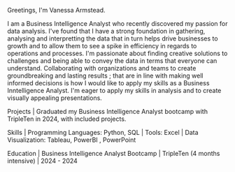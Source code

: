 Greetings, I'm Vanessa Armstead. 

I am a Business Intelligence Analyst who recently discovered my passion for data analysis. 
I've found that I have a strong foundation in gathering, analysing and interpretting the data that in turn helps drive businesses to growth and to allow them to see a spike in efficiency in regards to operations and processes.
I'm passionate about finding creative solutions to challenges and being able to convey the data in terms that everyone can understand. 
Collaborating with organizations and teams to create groundbreaking and lasting results ; that are in line with making well informed decisions is how I would like to apply my skills as a Business Inntelligence Analyst. I'm eager to apply my skills in analysis and to create visually appealing presentations.

Projects |
Graduated my Business Intelligence Analyst bootcamp with TripleTen in 2024, with included projects.

Skills |
Programming Languages: Python, SQL |
Tools: Excel |
Data Visualization: Tableau, PowerBI , PowerPoint

Education |
Business Intelligence Analyst Bootcamp | TripleTen (4 months intensive) | 2024 - 2024
